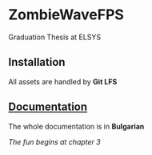 # ZombieWaveFPS

Graduation Thesis at ELSYS



## Installation

All assets are handled by <b> Git LFS </b>



## [Documentation](Documentation/)

The whole documentation is in <b>Bulgarian</b>


<i> The fun begins at chapter 3 </i>
